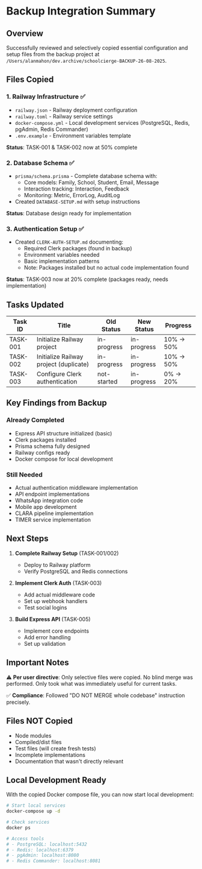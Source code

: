 # Backup Integration Summary

## Overview

Successfully reviewed and selectively copied essential configuration and setup files from the backup project at `/Users/alanmahon/dev.archive/schoolcierge-BACKUP-26-08-2025`.

## Files Copied

### 1. Railway Infrastructure ✅

- `railway.json` - Railway deployment configuration
- `railway.toml` - Railway service settings
- `docker-compose.yml` - Local development services (PostgreSQL, Redis, pgAdmin, Redis Commander)
- `.env.example` - Environment variables template

**Status**: TASK-001 & TASK-002 now at 50% complete

### 2. Database Schema ✅

- `prisma/schema.prisma` - Complete database schema with:
  - Core models: Family, School, Student, Email, Message
  - Interaction tracking: Interaction, Feedback
  - Monitoring: Metric, ErrorLog, AuditLog
- Created `DATABASE-SETUP.md` with setup instructions

**Status**: Database design ready for implementation

### 3. Authentication Setup ✅

- Created `CLERK-AUTH-SETUP.md` documenting:
  - Required Clerk packages (found in backup)
  - Environment variables needed
  - Basic implementation patterns
  - Note: Packages installed but no actual code implementation found

**Status**: TASK-003 now at 20% complete (packages ready, needs implementation)

## Tasks Updated

| Task ID  | Title                                  | Old Status  | New Status  | Progress  |
| -------- | -------------------------------------- | ----------- | ----------- | --------- |
| TASK-001 | Initialize Railway project             | in-progress | in-progress | 10% → 50% |
| TASK-002 | Initialize Railway project (duplicate) | in-progress | in-progress | 10% → 50% |
| TASK-003 | Configure Clerk authentication         | not-started | in-progress | 0% → 20%  |

## Key Findings from Backup

### Already Completed

- Express API structure initialized (basic)
- Clerk packages installed
- Prisma schema fully designed
- Railway configs ready
- Docker compose for local development

### Still Needed

- Actual authentication middleware implementation
- API endpoint implementations
- WhatsApp integration code
- Mobile app development
- CLARA pipeline implementation
- TIMER service implementation

## Next Steps

1. **Complete Railway Setup** (TASK-001/002)
   - Deploy to Railway platform
   - Verify PostgreSQL and Redis connections
2. **Implement Clerk Auth** (TASK-003)
   - Add actual middleware code
   - Set up webhook handlers
   - Test social logins

3. **Build Express API** (TASK-005)
   - Implement core endpoints
   - Add error handling
   - Set up validation

## Important Notes

⚠️ **Per user directive**: Only selective files were copied. No blind merge was performed. Only took what was immediately useful for current tasks.

✅ **Compliance**: Followed "DO NOT MERGE whole codebase" instruction precisely.

## Files NOT Copied

- Node modules
- Compiled/dist files
- Test files (will create fresh tests)
- Incomplete implementations
- Documentation that wasn't directly relevant

## Local Development Ready

With the copied Docker compose file, you can now start local development:

```bash
# Start local services
docker-compose up -d

# Check services
docker ps

# Access tools
# - PostgreSQL: localhost:5432
# - Redis: localhost:6379
# - pgAdmin: localhost:8080
# - Redis Commander: localhost:8081
```
